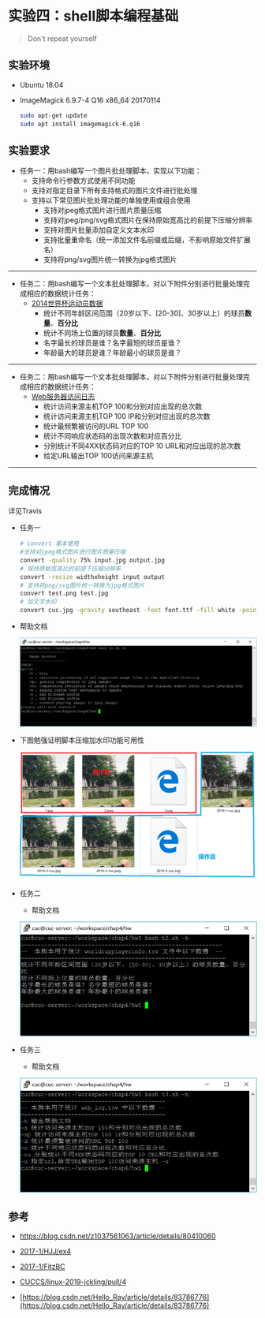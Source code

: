 # 实验四：shell脚本编程基础

> Don't repeat yourself

## 实验环境

- Ubuntu 18.04

- ImageMagick 6.9.7-4 Q16 x86_64 20170114

  ```bash
  sudo apt-get update
  sudo apt install imagemagick-6.q16
  ```

## 实验要求

- 任务一：用bash编写一个图片批处理脚本，实现以下功能： 
  - 支持命令行参数方式使用不同功能
  - 支持对指定目录下所有支持格式的图片文件进行批处理
  - 支持以下常见图片批处理功能的单独使用或组合使用 
    - 支持对jpeg格式图片进行图片质量压缩
    - 支持对jpeg/png/svg格式图片在保持原始宽高比的前提下压缩分辨率
    - 支持对图片批量添加自定义文本水印
    - 支持批量重命名（统一添加文件名前缀或后缀，不影响原始文件扩展名）
    - 支持将png/svg图片统一转换为jpg格式图片

------

- 任务二：用bash编写一个文本批处理脚本，对以下附件分别进行批量处理完成相应的数据统计任务： 
  - [2014世界杯运动员数据](https://github.com/c4pr1c3/LinuxSysAdmin/blob/master/exp/chap0x04/worldcupplayerinfo.tsv)
    - 统计不同年龄区间范围（20岁以下、[20-30]、30岁以上）的球员**数量**、**百分比**
    - 统计不同场上位置的球员**数量**、**百分比**
    - 名字最长的球员是谁？名字最短的球员是谁？
    - 年龄最大的球员是谁？年龄最小的球员是谁？

------

- 任务二：用bash编写一个文本批处理脚本，对以下附件分别进行批量处理完成相应的数据统计任务： 
  - [Web服务器访问日志](https://github.com/c4pr1c3/LinuxSysAdmin/blob/master/exp/chap0x04/web_log.tsv.7z)
    - 统计访问来源主机TOP 100和分别对应出现的总次数
    - 统计访问来源主机TOP 100 IP和分别对应出现的总次数
    - 统计最频繁被访问的URL TOP 100
    - 统计不同响应状态码的出现次数和对应百分比
    - 分别统计不同4XX状态码对应的TOP 10 URL和对应出现的总次数
    - 给定URL输出TOP 100访问来源主机

------

## 完成情况

详见Travis

- 任务一

    ```bash
    # convert 基本使用
    #支持对jpeg格式图片进行图片质量压缩
    convert -quality 75% input.jpg output.jpg  
    # 保持原始宽高比的前提下压缩分辨率
    convert -resize widthxheight input output
    # 支持将png/svg图片统一转换为jpg格式图片
    convert test.png test.jpg
    # 加文字水印
    convert cuc.jpg -gravity southeast -font font.ttf -fill white -pointsize 32 -draw 'text 5,5 "CUCCS"' cucwm.jpg

    ```
- 帮助文档

  ![](img/test1-help.png)

- 下图勉强证明脚本压缩加水印功能可用性
  
  ![](img/test1-resultDisplay.png)


- 任务二
  - 帮助文档

  ![](img/test2-help.png)

- 任务三

  - 帮助文档
    

  ![](img/test3-help.png)

  

## 参考

- https://blog.csdn.net/z1037561063/article/details/80410060

- [2017-1/HJJ/ex4](https://github.com/CUCCS/linux/blob/master/2017-1/HJJ/ex4/shellcode3.sh#L32)

- [2017-1/FitzBC](https://github.com/CUCCS/linux/tree/master/2017-1/FitzBC/%E5%AE%9E%E9%AA%8C4)

- [CUCCS/linux-2019-jckling/pull/4](https://github.com/CUCCS/linux-2019-jckling/pull/4/commits/5f29b9a38c0851f4dd5491c573978a948b50e11f)

- [https://blog.csdn.net/Hello_Ray/article/details/83786776](https://blog.csdn.net/Hello_Ray/article/details/83786776)




